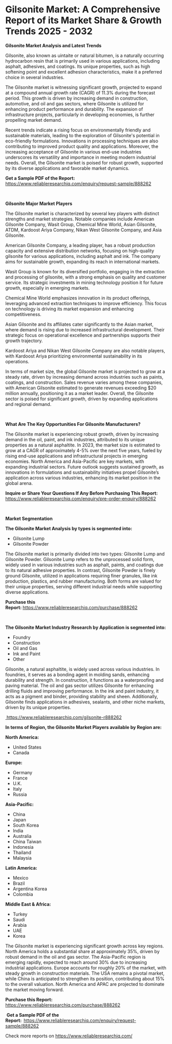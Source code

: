 <p><h1>Gilsonite Market: A Comprehensive Report of its Market Share & Growth Trends 2025 - 2032</h1></p><p><strong>Gilsonite Market Analysis and Latest Trends</strong></p>
<p><p>Gilsonite, also known as uintaite or natural bitumen, is a naturally occurring hydrocarbon resin that is primarily used in various applications, including asphalt, adhesives, and coatings. Its unique properties, such as high softening point and excellent adhesion characteristics, make it a preferred choice in several industries.</p><p>The Gilsonite market is witnessing significant growth, projected to expand at a compound annual growth rate (CAGR) of 11.3% during the forecast period. This growth is driven by increasing demand in construction, automotive, and oil and gas sectors, where Gilsonite is utilized for enhancing product performance and durability. The expansion of infrastructure projects, particularly in developing economies, is further propelling market demand.</p><p>Recent trends indicate a rising focus on environmentally friendly and sustainable materials, leading to the exploration of Gilsonite's potential in eco-friendly formulations. Innovations in processing techniques are also contributing to improved product quality and applications. Moreover, the increasing acceptance of Gilsonite in various end-use industries underscores its versatility and importance in meeting modern industrial needs. Overall, the Gilsonite market is poised for robust growth, supported by its diverse applications and favorable market dynamics.</p></p>
<p><strong>Get a Sample PDF of the Report:&nbsp;</strong> <a href="https://www.reliableresearchiq.com/enquiry/request-sample/888262?utm_campaign=2250&utm_medium=2&utm_source=Github&utm_content=ia&utm_term=30012025&utm_id=gilsonite">https://www.reliableresearchiq.com/enquiry/request-sample/888262</a></p>
<p>&nbsp;</p>
<p><strong>Gilsonite Major Market Players</strong></p>
<p><p>The Gilsonite market is characterized by several key players with distinct strengths and market strategies. Notable companies include American Gilsonite Company, Wasit Group, Chemical Mine World, Asian Gilsonite, ATDM, Kardoost Ariya Company, Nikan West Gilsonite Company, and Asia Gilsonite.</p><p>American Gilsonite Company, a leading player, has a robust production capacity and extensive distribution networks, focusing on high-quality gilsonite for various applications, including asphalt and ink. The company aims for sustainable growth, expanding its reach in international markets.</p><p>Wasit Group is known for its diversified portfolio, engaging in the extraction and processing of gilsonite, with a strong emphasis on quality and customer service. Its strategic investments in mining technology position it for future growth, especially in emerging markets.</p><p>Chemical Mine World emphasizes innovation in its product offerings, leveraging advanced extraction techniques to improve efficiency. This focus on technology is driving its market expansion and enhancing competitiveness.</p><p>Asian Gilsonite and its affiliates cater significantly to the Asian market, where demand is rising due to increased infrastructural development. Their strategic focus on operational excellence and partnerships supports their growth trajectory.</p><p>Kardoost Ariya and Nikan West Gilsonite Company are also notable players, with Kardoost Ariya prioritizing environmental sustainability in its operations.</p><p>In terms of market size, the global Gilsonite market is projected to grow at a steady rate, driven by increasing demand across industries such as paints, coatings, and construction. Sales revenue varies among these companies, with American Gilsonite estimated to generate revenues exceeding $20 million annually, positioning it as a market leader. Overall, the Gilsonite sector is poised for significant growth, driven by expanding applications and regional demand.</p></p>
<p>&nbsp;</p>
<p><strong>What Are The Key Opportunities For Gilsonite Manufacturers?</strong></p>
<p><p>The Gilsonite market is experiencing robust growth, driven by increasing demand in the oil, paint, and ink industries, attributed to its unique properties as a natural asphaltite. In 2023, the market size is estimated to grow at a CAGR of approximately 4-5% over the next five years, fueled by rising end-use applications and infrastructural projects in emerging economies. North America and Asia-Pacific are key markets, with expanding industrial sectors. Future outlook suggests sustained growth, as innovations in formulations and sustainability initiatives propel Gilsonite’s application across various industries, enhancing its market position in the global arena.</p></p>
<p><strong>Inquire or Share Your Questions If Any Before Purchasing This Report:</strong> <a href="https://www.reliableresearchiq.com/enquiry/pre-order-enquiry/888262?utm_campaign=2250&utm_medium=2&utm_source=Github&utm_content=ia&utm_term=30012025&utm_id=gilsonite">https://www.reliableresearchiq.com/enquiry/pre-order-enquiry/888262</a></p>
<p>&nbsp;</p>
<p><strong>Market Segmentation</strong></p>
<p><strong>The Gilsonite Market Analysis by types is segmented into:</strong></p>
<p><ul><li>Gilsonite Lump</li><li>Gilsonite Powder</li></ul></p>
<p><p>The Gilsonite market is primarily divided into two types: Gilsonite Lump and Gilsonite Powder. Gilsonite Lump refers to the unprocessed solid form, widely used in various industries such as asphalt, paints, and coatings due to its natural adhesive properties. In contrast, Gilsonite Powder is finely ground Gilsonite, utilized in applications requiring finer granules, like ink production, plastics, and rubber manufacturing. Both forms are valued for their unique properties, serving different industrial needs while supporting diverse applications.</p></p>
<p><strong>Purchase this Report:&nbsp;</strong><a href="https://www.reliableresearchiq.com/purchase/888262?utm_campaign=2250&utm_medium=2&utm_source=Github&utm_content=ia&utm_term=30012025&utm_id=gilsonite">https://www.reliableresearchiq.com/purchase/888262</a></p>
<p>&nbsp;</p>
<p><strong>The Gilsonite Market Industry Research by Application is segmented into:</strong></p>
<p><ul><li>Foundry</li><li>Construction</li><li>Oil and Gas</li><li>Ink and Paint</li><li>Other</li></ul></p>
<p><p>Gilsonite, a natural asphaltite, is widely used across various industries. In foundries, it serves as a bonding agent in molding sands, enhancing durability and strength. In construction, it functions as a waterproofing and paving material. The oil and gas sector utilizes Gilsonite for enhancing drilling fluids and improving performance. In the ink and paint industry, it acts as a pigment and binder, providing stability and sheen. Additionally, Gilsonite finds applications in adhesives, sealants, and other niche markets, driven by its unique properties.</p></p>
<p><a href="https://www.reliableresearchiq.com/gilsonite-r888262?utm_campaign=2250&utm_medium=2&utm_source=Github&utm_content=ia&utm_term=30012025&utm_id=gilsonite">&nbsp;https://www.reliableresearchiq.com/gilsonite-r888262</a></p>
<p><strong>In terms of Region, the Gilsonite Market Players available by Region are:</strong></p>
<p>
    <p> <strong> North America: </strong>
        <ul>
            <li>United States</li>
            <li>Canada</li>
        </ul>
        </p> 
    <p> <strong> Europe: </strong>
        <ul>
            <li>Germany</li>
            <li>France</li>
            <li>U.K.</li>
            <li>Italy</li>
            <li>Russia</li>
        </ul>
        </p> 
    <p> <strong> Asia-Pacific: </strong>
        <ul>
            <li>China</li>
            <li>Japan</li>
            <li>South Korea</li>
            <li>India</li>
            <li>Australia</li>
            <li>China Taiwan</li>
            <li>Indonesia</li>
            <li>Thailand</li>
            <li>Malaysia</li>
        </ul>
        </p> 
    <p> <strong> Latin America: </strong>
        <ul>
            <li>Mexico</li>
            <li>Brazil</li>
            <li>Argentina Korea</li>
            <li>Colombia</li>
        </ul>
        </p> 
    <p> <strong> Middle East & Africa: </strong>
        <ul>
            <li>Turkey</li>
            <li>Saudi</li>
            <li>Arabia</li>
            <li>UAE</li>
            <li>Korea</li>
        </ul>
    </p>
    </p>
<p><p>The Gilsonite market is experiencing significant growth across key regions. North America holds a substantial share at approximately 35%, driven by robust demand in the oil and gas sector. The Asia-Pacific region is emerging rapidly, expected to reach around 30% due to increasing industrial applications. Europe accounts for roughly 20% of the market, with steady growth in construction materials. The USA remains a pivotal market, while China is anticipated to strengthen its position, contributing about 15% to the overall valuation. North America and APAC are projected to dominate the market moving forward.</p></p>
<p><strong>Purchase this Report: </strong><a href="https://www.reliableresearchiq.com/purchase/888262?utm_campaign=2250&utm_medium=2&utm_source=Github&utm_content=ia&utm_term=30012025&utm_id=gilsonite">https://www.reliableresearchiq.com/purchase/888262</a></p>
<p>&nbsp;<strong>Get a Sample PDF of the Report:&nbsp;&nbsp;</strong><a href="https://www.reliableresearchiq.com/enquiry/request-sample/888262?utm_campaign=2250&utm_medium=2&utm_source=Github&utm_content=ia&utm_term=30012025&utm_id=gilsonite">https://www.reliableresearchiq.com/enquiry/request-sample/888262</a></p>
<p><strong></strong></p>
<p>Check more reports on <a href="https://www.reliableresearchiq.com/?utm_campaign=2250&utm_medium=2&utm_source=Github&utm_content=ia&utm_term=30012025&utm_id=gilsonite">https://www.reliableresearchiq.com/</a></p>